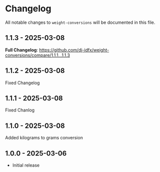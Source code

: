 # Changelog

All notable changes to `weight-conversions` will be documented in this file.

## 1.1.3 - 2025-03-08

**Full Changelog**: https://github.com/dj-idfx/weight-conversions/compare/1.1.1...1.1.3

## 1.1.2 - 2025-03-08

Fixed Changelog

## 1.1.1 - 2025-03-08

Fixed Chanlog

## 1.1.0 - 2025-03-08

Added kilograms to grams conversion

## 1.0.0 - 2025-03-06

- Initial release
